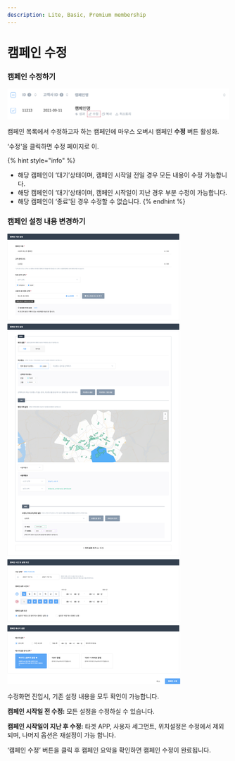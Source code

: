 ```yaml
---
description: Lite, Basic, Premium membership
---
```


# 캠페인 수정

### 캠페인 수정하기

![](<../.gitbook/assets/image (81).png>)

캠페인 목록에서 수정하고자 하는 캠페인에 마우스 오버시 캠페인 **수정** 버튼 활성화.

‘수정'을 클릭하면 수정 페이지로 이.

{% hint style="info" %}
* 해당 캠페인이 ‘대기’상태이며, 캠페인 시작일 전일 경우 모든 내용이 수정 가능합니다.
* 해당 캠페인이 ‘대기’상태이며, 캠페인 시작일이 지난 경우 부분 수정이 가능합니다.
* 해당 캠페인이 ‘종료'된 경우 수정할 수 없습니다.
{% endhint %}

### 캠페인 설정 내용 변경하기

![](<../.gitbook/assets/image (47).png>)

수정화면 진입시, 기존 설정 내용을 모두 확인이 가능합니다.

**캠페인 시작일 전 수정:** 모든 설정을 수정하실 수 있습니다.

**캠페인 시작일이 지난 후 수정:** 타겟 APP, 사용자 세그먼트, 위치설정은 수정에서 제외되며, 나머지 옵션은 재설정이 가능 합니다.

‘캠페인 수정’ 버튼을 클릭 후 캠페인 요약을 확인하면 캠페인 수정이 완료됩니다.
